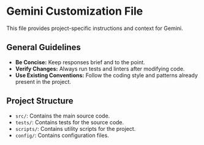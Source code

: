 
# Gemini Customization File

This file provides project-specific instructions and context for Gemini.

## General Guidelines

- **Be Concise:** Keep responses brief and to the point.
- **Verify Changes:** Always run tests and linters after modifying code.
- **Use Existing Conventions:** Follow the coding style and patterns already present in the project.

## Project Structure

- `src/`: Contains the main source code.
- `tests/`: Contains tests for the source code.
- `scripts/`: Contains utility scripts for the project.
- `config/`: Contains configuration files.
